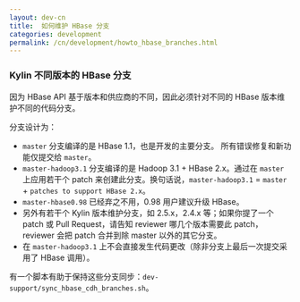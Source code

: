```yaml
---
layout: dev-cn
title:  如何维护 HBase 分支
categories: development
permalink: /cn/development/howto_hbase_branches.html
---
```


### Kylin 不同版本的 HBase 分支 

因为 HBase API 基于版本和供应商的不同，因此必须针对不同的 HBase 版本维护不同的代码分支。

分支设计为：

- `master` 分支编译的是 HBase 1.1，也是开发的主要分支。 所有错误修复和新功能仅提交给 `master`。
- `master-hadoop3.1` 分支编译的是 Hadoop 3.1 + HBase 2.x。通过在 `master` 上应用若干个 patch 来创建此分支。换句话说，`master-hadoop3.1` = `master` + `patches to support HBase 2.x`。
- `master-hbase0.98` 已经弃之不用，0.98 用户建议升级 HBase。
- 另外有若干个 Kylin 版本维护分支，如 2.5.x，2.4.x 等；如果你提了一个 patch 或 Pull Request，请告知 reviewer 哪几个版本需要此 patch， reviewer 会把 patch 合并到除 master 以外的其它分支。
- 在 `master-hadoop3.1` 上不会直接发生代码更改（除非分支上最后一次提交采用了 HBase 调用）。

有一个脚本有助于保持这些分支同步：`dev-support/sync_hbase_cdh_branches.sh`。




